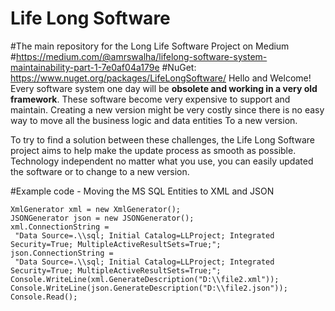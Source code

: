 # Life Long Software
#The main repository for the Long Life Software Project on Medium
#https://medium.com/@amrswalha/lifelong-software-system-maintainability-part-1-7e0af04a179e
#NuGet: https://www.nuget.org/packages/LifeLongSoftware/
Hello and Welcome!
Every software system one day will be **obsolete and working in a very old framework**. These software become very expensive to support
and maintain. Creating a new version might be very costly since there is no easy way to move all the business logic and data entities
To a new version.

To try to find a solution between these challenges, the Life Long Software project aims to help make the update process as smooth as possible. Technology independent no matter what you use, you can easily updated the software or to change to a new version.

#Example code - Moving the MS SQL Entities to XML and JSON
```
XmlGenerator xml = new XmlGenerator();
JSONGenerator json = new JSONGenerator();
xml.ConnectionString =
 "Data Source=.\\sql; Initial Catalog=LLProject; Integrated Security=True; MultipleActiveResultSets=True;";
json.ConnectionString =
 "Data Source=.\\sql; Initial Catalog=LLProject; Integrated Security=True; MultipleActiveResultSets=True;";
Console.WriteLine(xml.GenerateDescription("D:\\file2.xml"));
Console.WriteLine(json.GenerateDescription("D:\\file2.json"));
Console.Read();
```
